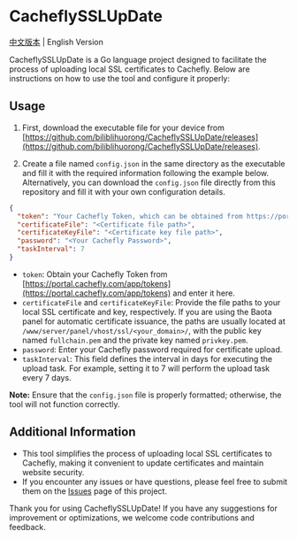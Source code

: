 # CacheflySSLUpDate

[中文版本](/README_CN.md) | English Version

CacheflySSLUpDate is a Go language project designed to facilitate the process of uploading local SSL certificates to Cachefly. Below are instructions on how to use the tool and configure it properly:

## Usage

1. First, download the executable file for your device from [https://github.com/biliblihuorong/CacheflySSLUpDate/releases](https://github.com/biliblihuorong/CacheflySSLUpDate/releases).

2. Create a file named `config.json` in the same directory as the executable and fill it with the required information following the example below. Alternatively, you can download the `config.json` file directly from this repository and fill it with your own configuration details.

```json
{
  "token": "Your Cachefly Token, which can be obtained from https://portal.cachefly.com/app/tokens",
  "certificateFile": "<Certificate file path>",
  "certificateKeyFile": "<Certificate key file path>",
  "password": "<Your Cachefly Password>",
  "taskInterval": 7
}
```

- `token`: Obtain your Cachefly Token from [https://portal.cachefly.com/app/tokens](https://portal.cachefly.com/app/tokens) and enter it here.
- `certificateFile` and `certificateKeyFile`: Provide the file paths to your local SSL certificate and key, respectively. If you are using the Baota panel for automatic certificate issuance, the paths are usually located at `/www/server/panel/vhost/ssl/<your_domain>/`, with the public key named `fullchain.pem` and the private key named `privkey.pem`.
- `password`: Enter your Cachefly password required for certificate upload.
- `taskInterval`: This field defines the interval in days for executing the upload task. For example, setting it to 7 will perform the upload task every 7 days.

**Note:** Ensure that the `config.json` file is properly formatted; otherwise, the tool will not function correctly.

## Additional Information

- This tool simplifies the process of uploading local SSL certificates to Cachefly, making it convenient to update certificates and maintain website security.
- If you encounter any issues or have questions, please feel free to submit them on the [Issues](https://github.com/biliblihuorong/CacheflySSLUpDate/issues) page of this project.

Thank you for using CacheflySSLUpDate! If you have any suggestions for improvement or optimizations, we welcome code contributions and feedback.